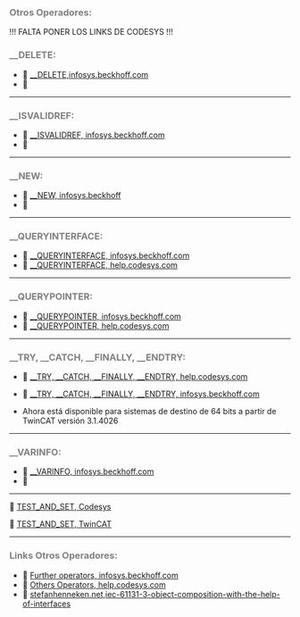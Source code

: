 
### <span style="color:grey">Otros Operadores:</span>
!!! FALTA PONER LOS LINKS DE CODESYS !!!
### <span style="color:grey">__DELETE:</span>
- 🔗 [__DELETE,infosys.beckhoff.com](https://infosys.beckhoff.com/content/1033/tc3_plc_intro/2529160331.html?id=2289870734872430416)
- 🔗 []()
***
### <span style="color:grey">__ISVALIDREF:</span>
- 🔗 [__ISVALIDREF, infosys.beckhoff.com](https://infosys.beckhoff.com/content/1033/tc3_plc_intro/2529165707.html?id=8190095739921439819)
- 🔗 []()
***

### <span style="color:grey">__NEW:</span>
- 🔗 [__NEW, infosys.beckhoff](https://infosys.beckhoff.com/content/1033/tc3_plc_intro/2529171083.html?id=5409766235804740463)
- 🔗 []()
***
### <span style="color:grey">__QUERYINTERFACE:</span>

- 🔗 [__QUERYINTERFACE, infosys.beckhoff.com](https://infosys.beckhoff.com/content/1033/tc3_plc_intro/2529176459.html?id=8921520647493442581)
- 🔗 [__QUERYINTERFACE, help.codesys.com](https://help.codesys.com/api-content/2/codesys/3.5.13.0/en/_cds_operator_queryinterface/#d1ae1a1daa87f58c0a8640e0179dbc5-id-05c12751daa87f58c0a8640e010610d5)
***
### <span style="color:grey">__QUERYPOINTER:</span>

- 🔗 [__QUERYPOINTER, infosys.beckhoff.com](https://infosys.beckhoff.com/content/1033/tc3_plc_intro/2529181835.html?id=8665610409656000922)
- 🔗 [__QUERYPOINTER, help.codesys.com](https://help.codesys.com/api-content/2/codesys/3.5.13.0/en/_cds_operator_querypointer/#a8ba732dbe7195dc0a8640e00227cc8-id-5fcc73e6dbe7195dc0a8640e0044a2da)
***
 ### <span style="color:grey">__TRY, __CATCH, __FINALLY, __ENDTRY:</span>

- 🔗 [ __TRY, __CATCH, __FINALLY, __ENDTRY, help.codesys.com](https://help.codesys.com/api-content/2/codesys/3.5.13.0/en/_cds_operator_try_catch_finally_endtry/#b3e0448e303c0a8640e00979ff0-id-8af3ebb8d17883fcc0a8640e0068e281)
- 🔗 [ __TRY, __CATCH, __FINALLY, __ENDTRY, infosys.beckhoff.com](https://infosys.beckhoff.com/content/1033/tc3_plc_intro/2529187211.html?id=8164276621849278358)

- Ahora está disponible para sistemas de destino de 64 bits a partir de TwinCAT versión 3.1.4026
***
### <span style="color:grey">__VARINFO:</span>
- 🔗 [__VARINFO, infosys.beckhoff.com](https://infosys.beckhoff.com/content/1033/tc3_plc_intro/3527777675.html?id=2730070918177533256)
- 🔗 []()
***
🔗 [TEST_AND_SET, Codesys](https://content.helpme-codesys.com/es/CODESYS%20Development%20System/_cds_operator_test_and_set.html)

🔗 [TEST_AND_SET, TwinCAT](https://infosys.beckhoff.com/content/1033/tc3_plc_intro/31023115.html?id=6418824872038507808)
***
### <span style="color:grey">Links Otros Operadores:</span>
- 🔗 [Further operators, infosys.beckhoff.com](https://infosys.beckhoff.com/english.php?content=../content/1033/tc3_plc_intro/3998094475.html&id=)
- 🔗 [Others Operators, help.codesys.com](https://help.codesys.com/api-content/2/codesys/3.5.13.0/en/_cds_struct_reference_operators/#other-operators)
- 🔗 [stefanhenneken.net,iec-61131-3-object-composition-with-the-help-of-interfaces](https://stefanhenneken.net/2014/02/18/iec-61131-3-object-composition-with-the-help-of-interfaces/)
